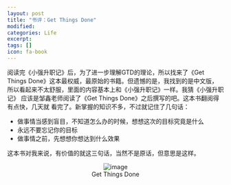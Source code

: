 ```yaml
---
layout: post
title: "书评：Get Things Done"
modified:
categories: Life
excerpt:
tags: []
icon: fa-book
---
```


阅读完《小强升职记》后，为了进一步理解GTD的理论，所以找来了《Get
Things Done》这本最权威，最原始的书籍。但遗憾的是，我找到的是中文版，
所以看起来不太舒服，里面的内容基本上和《小强升职记》一样。我猜《小强升职记》
应该是邹鑫老师阅读了《Get Things Done》之后撰写的吧。这本书翻阅得有点快，几天就
看完了。新掌握的知识不多，不过就记住了几句话：

- 做事情当感到盲目，不知道怎么办的时候，想想这次的目标究竟是什么
- 永远不要忘记你的目标
- 做事情之前，先想想你想达到什么效果

这本书对我来说，有价值的就这三句话，当然不是原话，但意思是这样。

<figure align="center">
	<img src="http://shopimg.kongfz.com.cn/20130812/2265269/2265269dngBA0_b.jpg" alt="image">
	<figcaption>Get Things Done</figcaption>
</figure>

